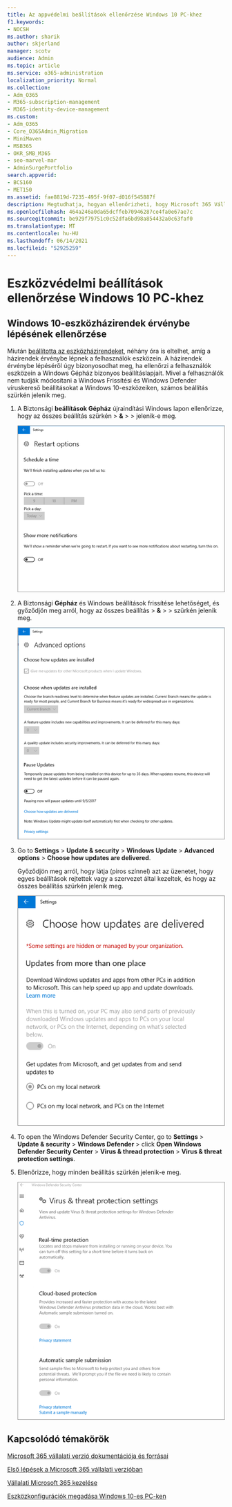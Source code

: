 ```yaml
---
title: Az appvédelmi beállítások ellenőrzése Windows 10 PC-khez
f1.keywords:
- NOCSH
ms.author: sharik
author: skjerland
manager: scotv
audience: Admin
ms.topic: article
ms.service: o365-administration
localization_priority: Normal
ms.collection:
- Adm_O365
- M365-subscription-management
- M365-identity-device-management
ms.custom:
- Adm_O365
- Core_O365Admin_Migration
- MiniMaven
- MSB365
- OKR_SMB_M365
- seo-marvel-mar
- AdminSurgePortfolio
search.appverid:
- BCS160
- MET150
ms.assetid: fae8819d-7235-495f-9f07-d016f545887f
description: Megtudhatja, hogyan ellenőrizheti, hogy Microsoft 365 Vállalati verziós appvédelmi beállítások hatályba lépnek-e a felhasználók Windows 10 eszközein.
ms.openlocfilehash: 464a246a0da65dcffeb70946287ce4fa0e67ae7c
ms.sourcegitcommit: be929f79751c0c52dfa6bd98a854432a0c63faf0
ms.translationtype: MT
ms.contentlocale: hu-HU
ms.lasthandoff: 06/14/2021
ms.locfileid: "52925259"
---
```

# <a name="validate-device-protection-settings-for-windows-10-pcs"></a>Eszközvédelmi beállítások ellenőrzése Windows 10 PC-khez

## <a name="verify-that-windows-10-device-policies-are-set"></a>Windows 10-eszközházirendek érvénybe lépésének ellenőrzése

Miután [beállította az eszközházirendeket](protection-settings-for-windows-10-pcs.md), néhány óra is eltelhet, amíg a házirendek érvénybe lépnek a felhasználók eszközein. A házirendek érvénybe lépéséről úgy bizonyosodhat meg, ha ellenőrzi a felhasználók eszközein a Windows Gépház bizonyos beállításlapjait. Mivel a felhasználók nem tudják módosítani a Windows Frissítési és Windows Defender víruskereső beállításokat a Windows 10-eszközeiken, számos beállítás szürkén jelenik meg.
  
1. A Biztonsági **beállítások Gépház** újraindítási Windows lapon ellenőrizze, hogy az összes beállítás szürkén \> **&amp;** \>  \>  jelenik-e meg. 
    
    ![Az Újraindítási beállítások szürkén jelennek meg.](../media/31308da9-18b0-47c5-bbf6-d5fa6747c376.png)
  
2. A Biztonsági **Gépház** és Windows beállítások frissítése lehetőséget, és győződjön meg arról, hogy az összes beállítás \> **&amp;** \>  \>  szürkén jelenik meg. 
    
    ![Windows A speciális frissítések beállításai szürkén jelennek meg.](../media/049cf281-d503-4be9-898b-c0a3286c7fc2.png)
  
3. Go to **Settings** \> **Update &amp; security** \> **Windows Update** \> **Advanced options** \> **Choose how updates are delivered**.
    
    Győződjön meg arról, hogy látja (piros színnel) azt az üzenetet, hogy egyes beállítások rejtettek vagy a szervezet által kezeltek, és hogy az összes beállítás szürkén jelenik meg.
    
    ![Choose how updates are delivered page indicates settings are hidden or managed by your organization.](../media/6b3e37c5-da41-4afd-9983-b4f406216b59.png)
  
4. To open the Windows Defender Security Center, go to **Settings** \> **Update &amp; security** \> **Windows Defender** \> click **Open Windows Defender Security Center** \> **Virus &amp; thread protection** \> **Virus &amp; threat protection settings**. 
    
5. Ellenőrizze, hogy minden beállítás szürkén jelenik-e meg. 
    
    ![A vírus- és veszélyforrás-védelmi beállítások szürkén jelennek meg.](../media/9ca68d40-a5d9-49d7-92a4-c581688b5926.png)
  
## <a name="related-topics"></a>Kapcsolódó témakörök

[Microsoft 365 vállalati verzió dokumentációja és forrásai](./index.yml)
  
[Első lépések a Microsoft 365 vállalati verzióban](microsoft-365-business-overview.md)
  
[Vállalati Microsoft 365 kezelése](manage.md)
  
[Eszközkonfigurációk megadása Windows 10-es PC-ken](protection-settings-for-windows-10-pcs.md)
